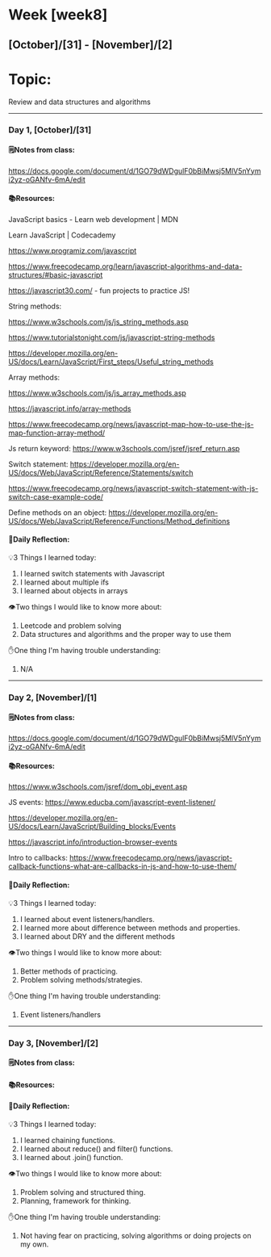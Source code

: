 # Week [week8]
## [October]/[31] - [November]/[2]

# Topic:
Review and data structures and algorithms
___

### Day 1, [October]/[31]

#### 🗒️Notes from class:
https://docs.google.com/document/d/1GO79dWDgulF0bBiMwsj5MlV5nYymi2yz-oGANfv-6mA/edit

#### 📚Resources:
JavaScript basics - Learn web development | MDN  

Learn JavaScript | Codecademy

https://www.programiz.com/javascript  

https://www.freecodecamp.org/learn/javascript-algorithms-and-data-structures/#basic-javascript 

https://javascript30.com/ - fun projects to practice JS! 

String methods:

https://www.w3schools.com/js/js_string_methods.asp 

https://www.tutorialstonight.com/js/javascript-string-methods

https://developer.mozilla.org/en-US/docs/Learn/JavaScript/First_steps/Useful_string_methods 

Array methods:

https://www.w3schools.com/js/js_array_methods.asp 

https://javascript.info/array-methods 

https://www.freecodecamp.org/news/javascript-map-how-to-use-the-js-map-function-array-method/ 

Js return keyword:
https://www.w3schools.com/jsref/jsref_return.asp 

Switch statement: 
https://developer.mozilla.org/en-US/docs/Web/JavaScript/Reference/Statements/switch 

https://www.freecodecamp.org/news/javascript-switch-statement-with-js-switch-case-example-code/ 

Define methods on an object:
https://developer.mozilla.org/en-US/docs/Web/JavaScript/Reference/Functions/Method_definitions 

#### 💭Daily Reflection:

💡3 Things I learned today:
1. I learned switch statements with Javascript
2. I learned about multiple ifs
3. I learned about objects in arrays

👁️Two things I would like to know more about:
1. Leetcode and problem solving
2. Data structures and algorithms and the proper way to use them

✋One thing I'm having trouble understanding:
1. N/A


___

### Day 2, [November]/[1] 

#### 🗒️Notes from class:
https://docs.google.com/document/d/1GO79dWDgulF0bBiMwsj5MlV5nYymi2yz-oGANfv-6mA/edit
#### 📚Resources:
https://www.w3schools.com/jsref/dom_obj_event.asp 

JS events:
https://www.educba.com/javascript-event-listener/ 

https://developer.mozilla.org/en-US/docs/Learn/JavaScript/Building_blocks/Events 

https://javascript.info/introduction-browser-events 

Intro to callbacks:
https://www.freecodecamp.org/news/javascript-callback-functions-what-are-callbacks-in-js-and-how-to-use-them/ 

#### 💭Daily Reflection:

💡3 Things I learned today:
1. I learned about event listeners/handlers.
2. I learned more about difference between methods and properties.
3. I learned about DRY and the different methods

👁️Two things I would like to know more about:
1. Better methods of practicing.
2. Problem solving methods/strategies.

✋One thing I'm having trouble understanding:
1. Event listeners/handlers

___

### Day 3, [November]/[2]
#### 🗒️Notes from class:

#### 📚Resources:


#### 💭Daily Reflection:

💡3 Things I learned today:
1. I learned chaining functions.
2. I learned about reduce() and filter() functions.
3. I learned about .join() function.

👁️Two things I would like to know more about:
1. Problem solving and structured thing.
2. Planning, framework for thinking.

✋One thing I'm having trouble understanding:
1. Not having fear on practicing, solving algorithms or doing projects on my own.
 

